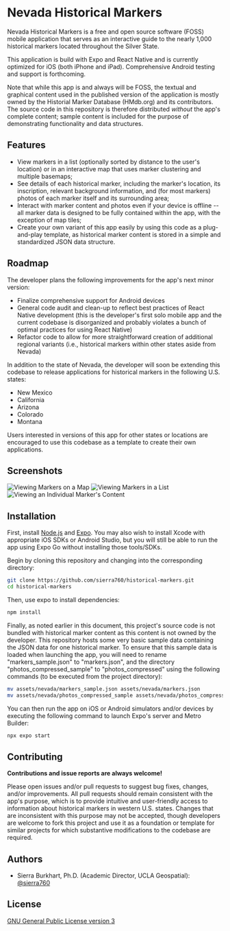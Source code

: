 
# Nevada Historical Markers

Nevada Historical Markers is a free and open source software (FOSS) mobile application that serves as an interactive guide to the nearly 1,000 historical markers located throughout the Silver State.

This application is build with Expo and React Native and is currently optimized for iOS (both iPhone and iPad).  Comprehensive Android testing and support is forthcoming.

Note that while this app is and always will be FOSS, the textual and graphical content used in the published version of the application is mostly owned by the Historial Marker Database (HMdb.org) and its contributors.  The source code in this repository is therefore distributed *without* the app's complete content; sample content is included for the purpose of demonstrating functionality and data structures.


## Features

- View markers in a list (optionally sorted by distance to the user's location) or in an interactive map that uses marker clustering and multiple basemaps;
- See details of each historical marker, including the marker's location, its inscription, relevant background information, and (for most markers) photos of each marker itself and its surrounding area;
- Interact with marker content and photos even if your device is offline -- all marker data is designed to be fully contained within the app, with the exception of map tiles;
- Create your own variant of this app easily by using this code as a plug-and-play template, as historical marker content is stored in a simple and standardized JSON data structure.
## Roadmap

The developer plans the following improvements for the app's next minor version:

- Finalize comprehensive support for Android devices
- General code audit and clean-up to reflect best practices of React Native development (this is the developer's first solo mobile app and the current codebase is disorganized and probably violates a bunch of optimal practices for using React Native)
- Refactor code to allow for more straightforward creation of additional regional variants (i.e., historical markers within other states aside from Nevada)

In addition to the state of Nevada, the developer will soon be extending this codebase to release applications for historical markers in the following U.S. states:

- New Mexico
- California
- Arizona
- Colorado
- Montana

Users interested in versions of this app for other states or locations are encouraged to use this codebase as a template to create their own applications.
## Screenshots

![Viewing Markers on a Map](screenshots/mapview.jpg?raw=true' "Viewing Markers on a Map") ![Viewing Markers in a List](screenshots/listview.jpg?raw=true' "Viewing Markers in a List") ![Viewing an Individual Marker's Content](screenshots/detailview.jpg?raw=true' "Viewing an Individual Marker's Content")


## Installation

First, install [Node.js](https://nodejs.org/en) and [Expo](https://docs.expo.dev/get-started/installation/).  You may also wish to install Xcode with appropriate iOS SDKs or Android Studio, but you will still be able to run the app using Expo Go without installing those tools/SDKs.

Begin by cloning this repository and changing into the corresponding directory:

```bash
git clone https://github.com/sierra760/historical-markers.git
cd historical-markers
```

Then, use expo to install dependencies:

```bash
npm install
```

Finally, as noted earlier in this document, this project's source code is not bundled with historical marker content as this content is not owned by the developer.  This repository hosts some very basic sample data containing the JSON data for one historical marker.  To ensure that this sample data is loaded when launching the app, you will need to rename "markers_sample.json" to "markers.json", and the directory "photos_compressed_sample" to "photos_compressed" using the following commands (to be executed from the project directory):

```bash
mv assets/nevada/markers_sample.json assets/nevada/markers.json
mv assets/nevada/photos_compressed_sample assets/nevada/photos_compressed
```

You can then run the app on iOS or Android simulators and/or devices by executing the following command to launch Expo's server and Metro Builder:

```bash
npx expo start
```
## Contributing

**Contributions and issue reports are always welcome!**

Please open issues and/or pull requests to suggest bug fixes, changes, and/or improvements.  All pull requests should remain consistent with the app's purpose, which is to provide intuitive and user-friendly access to information about historical markers in western U.S. states.  Changes that are inconsistent with this purpose may not be accepted, though developers are welcome to fork this project and use it as a foundation or template for similar projects for which substantive modifications to the codebase are required.
## Authors

- Sierra Burkhart, Ph.D. (Academic Director, UCLA Geospatial): [@sierra760](https://www.github.com/sierra760)


## License

[GNU General Public License version 3](https://www.gnu.org/licenses/gpl-3.0.en.html#license-text)

